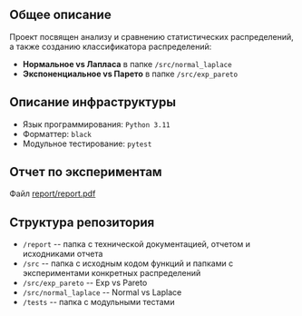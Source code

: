 ## Общее описание
Проект посвящен анализу и сравнению статистических распределений, а также созданию классификатора распределений:
- **Нормальное vs Лапласа** в папке `/src/normal_laplace`
- **Экспоненциальное vs Парето** в папке `/src/exp_pareto`

## Описание инфраструктуры

- Язык программирования: `Python 3.11`
- Форматтер: `black`
- Модульное тестирование: `pytest`

## Отчет по экспериментам

Файл [report/report.pdf](https://github.com/maxGrigorenko/DistributionClassifier/blob/main/report/report.pdf)

## Структура репозитория

- `/report` -- папка с технической документацией, отчетом и исходниками отчета
- `/src` -- папка с исходным кодом функций и папками с экспериментами конкретных распределений
- `/src/exp_pareto` -- Exp vs Pareto
- `/src/normal_laplace` -- Normal vs Laplace
- `/tests` -- папка с модульными тестами
